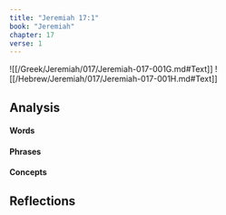 ```yaml
---
title: "Jeremiah 17:1"
book: "Jeremiah"
chapter: 17
verse: 1
---
```

![[/Greek/Jeremiah/017/Jeremiah-017-001G.md#Text]]
![[/Hebrew/Jeremiah/017/Jeremiah-017-001H.md#Text]]

## Analysis

#### Words

#### Phrases

#### Concepts

## Reflections
